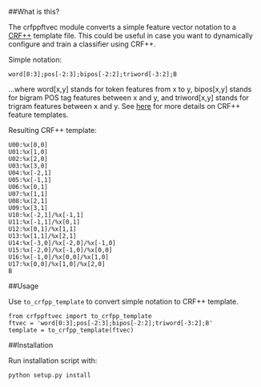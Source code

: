 ##What is this?

The crfppftvec module converts a simple feature vector notation to a 
[CRF++](http://crfpp.googlecode.com/svn/trunk/doc/index.html) template file.
This could be useful in case you want to dynamically configure and train a 
classifier using CRF++.

Simple notation:

    word[0:3];pos[-2:3];bipos[-2:2];triword[-3:2];B

...where word[x,y] stands for token features from x to y, bipos[x,y] stands for
bigram POS tag features between x and y, and triword[x,y] stands for trigram 
features between x and y. 
See [here](http://crfpp.googlecode.com/svn/trunk/doc/index.html#templ) for more 
details on CRF++ feature templates.

Resulting CRF++ template:

    U00:%x[0,0]
    U01:%x[1,0]
    U02:%x[2,0]
    U03:%x[3,0]
    U04:%x[-2,1]
    U05:%x[-1,1]
    U06:%x[0,1]
    U07:%x[1,1]
    U08:%x[2,1]
    U09:%x[3,1]
    U10:%x[-2,1]/%x[-1,1]
    U11:%x[-1,1]/%x[0,1]
    U12:%x[0,1]/%x[1,1]
    U13:%x[1,1]/%x[2,1]
    U14:%x[-3,0]/%x[-2,0]/%x[-1,0]
    U15:%x[-2,0]/%x[-1,0]/%x[0,0]
    U16:%x[-1,0]/%x[0,0]/%x[1,0]
    U17:%x[0,0]/%x[1,0]/%x[2,0]
    B

##Usage

Use `to_crfpp_template` to convert simple notation to CRF++ template.

    from crfppftvec import to_crfpp_template
    ftvec = 'word[0:3];pos[-2:3];bipos[-2:2];triword[-3:2];B'
    template = to_crfpp_template(ftvec)
    
##Installation

Run installation script with:

    python setup.py install
    
    